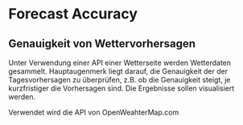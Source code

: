 # Forecast Accuracy
## Genauigkeit von Wettervorhersagen

Unter Verwendung einer API einer Wetterseite werden Wetterdaten gesammelt.
Hauptaugenmerk liegt darauf, die Genauigkeit der der Tagesvorhersagen zu überprüfen,
z.B. ob die Genauigkeit steigt, je kurzfristiger die Vorhersagen sind. Die Ergebnisse
sollen visualisiert werden.

Verwendet wird die API von OpenWeahterMap.com

